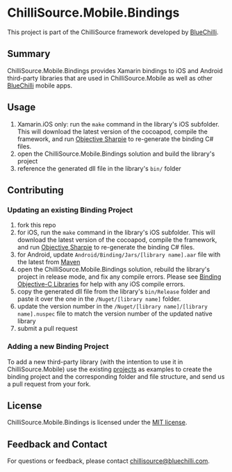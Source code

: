# ChilliSource.Mobile.Bindings #

This project is part of the ChilliSource framework developed by [BlueChilli](https://github.com/BlueChilli).

## Summary ##

ChilliSource.Mobile.Bindings provides Xamarin bindings to iOS and Android third-party libraries that are used in ChilliSource.Mobile as well as other [BlueChilli](https://github.com/BlueChilli) mobile apps.

## Usage ##

1. Xamarin.iOS only: run the `make` command in the library's iOS subfolder. This will download the latest version of the cocoapod, compile the framework, and run [Objective Sharpie](https://developer.xamarin.com/guides/cross-platform/macios/binding/objective-sharpie/) to re-generate the binding C# files.
2. open the ChilliSource.Mobile.Bindings solution and build the library's project
3. reference the generated dll file in the library's `bin/` folder 

## Contributing ##

### Updating an existing Binding Project ###

1. fork this repo
2. for iOS, run the `make` command in the library's iOS subfolder. This will download the latest version of the cocoapod, compile the framework, and run [Objective Sharpie](https://developer.xamarin.com/guides/cross-platform/macios/binding/objective-sharpie/) to re-generate the binding C# files.
3. for Android, update `Android/Binding/Jars/[library name].aar` file with the latest from  [Maven](search.maven.org)
4. open the ChilliSource.Mobile.Bindings solution, rebuild the library's project in release mode, and fix any compile errors. Please see [Binding Objective-C Libraries](https://developer.xamarin.com/guides/cross-platform/macios/binding/objective-c-libraries/) for help with any iOS compile errors.
5. copy the generated dll file from the library's `bin/Release` folder and paste it over the one in the `/Nuget/[library name]` folder.
6. update the version number in the `/Nuget/[library name]/[library name].nuspec` file to match the version number of the updated native library
7. submit a pull request

### Adding a new Binding Project ###

To add a new third-party library (with the intention to use it in ChilliSource.Mobile) use the existing [projects](https://github.com/BlueChilli/ChilliSource.Mobile.Bindings/tree/master/Libraries) as examples to create the binding project and the corresponding folder and file structure, and send us a pull request from your fork.

## License ##

ChilliSource.Mobile.Bindings is licensed under the [MIT license](LICENSE).

## Feedback and Contact ##

For questions or feedback, please contact chillisource@bluechilli.com.

